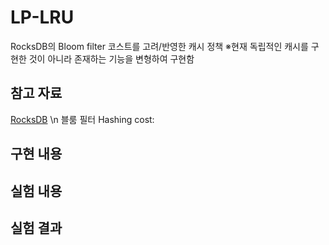# LP-LRU
RocksDB의 Bloom filter 코스트를 고려/반영한 캐시 정책
※현재 독립적인 캐시를 구현한 것이 아니라 존재하는 기능을 변형하여 구현함

## 참고 자료
[RocksDB](https://github.com/facebook/rocksdb/wiki) \n
블룸 필터 Hashing cost:

## 구현 내용

## 실험 내용

## 실험 결과
